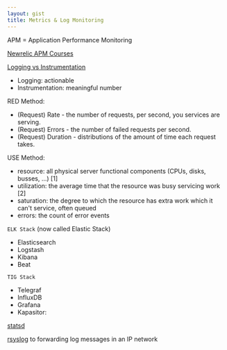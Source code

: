 ```yaml
---
layout: gist
title: Metrics & Log Monitoring
---
```


APM = Application Performance Monitoring

[Newrelic APM Courses](https://learn.newrelic.com/courses/intro_apm)

[Logging vs Instrumentation](https://peter.bourgon.org/blog/2016/02/07/logging-v-instrumentation.html)
- Logging: actionable 
- Instrumentation: meaningful number

RED Method: 
- (Request) Rate - the number of requests, per second, you services are serving.
- (Request) Errors - the number of failed requests per second.
- (Request) Duration - distributions of the amount of time each request takes.

USE Method:
- resource: all physical server functional components (CPUs, disks, busses, ...) [1]
- utilization: the average time that the resource was busy servicing work [2]
- saturation: the degree to which the resource has extra work which it can't service, often queued
- errors: the count of error events


`ELK Stack` (now called Elastic Stack)
- Elasticsearch
- Logstash
- Kibana
- Beat


`TIG Stack`
- Telegraf
- InfluxDB
- Grafana
- Kapasitor: 

[statsd](https://github.com/etsy/statsd)

[rsyslog](http://www.rsyslog.com/) to forwarding log messages in an IP network
